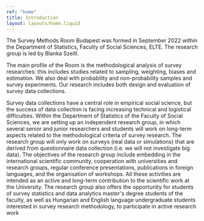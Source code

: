 ```yaml
---
ref: "home"
title: Introduction
layout: layouts/home.liquid
---
```


The Survey Methods Room Budapest was formed in September 2022 within the Department of Statistics, Faculty of Social Sciences, ELTE. The research group is led by Blanka Szeitl.

The main profile of the Room is the methodological analysis of survey researches: this includes studies related to sampling, weighting, biases and estimation. We also deal with probability and non-probability samples and survey experiments. Our research includes both design and evaluation of survey data collections.

Survey data collections have a central role in empirical social science, but the success of data collection is facing increasing technical and logistical difficulties. Within the Department of Statistics of the Faculty of Social Sciences, we are setting up an independent research group, in which several senior and junior researchers and students will work on long-term aspects related to the methodological criteria of survey research. The research group will only work on surveys (real data or simulations) that are derived from questionnaire data collection (i.e. we will not investigate big data). The objectives of the research group include embedding in the international scientific community, cooperation with universities and research groups, regular conference presentations, publications in foreign languages, and the organisation of workshops. All these activities are intended as an active and long-term contribution to the scientific work at the University. The research group also offers the opportunity for students of survey statistics and data analytics master's degree students of the faculty, as well as Hungarian and English language undergraduate students interested in survey research methodology, to participate in active research work
